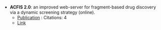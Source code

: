- **ACFIS 2.0**: an improved web-server for fragment-based drug discovery via a dynamic screening strategy (online).
	- [Publication](https://doi.org/10.1093%2Fnar%2Fgkad348) : Citations: 4
	- [Link](http://chemyang.ccnu.edu.cn/ccb/server/ACFIS2/)
